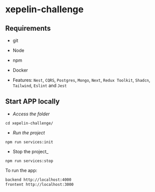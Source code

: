 # xepelin-challenge

## Requirements
- git
- Node
- npm
- Docker

- Features:
`Nest`, `CQRS`, `Postgres`, `Mongo`, `Next`,
`Redux Toolkit`, `Shadcn`, `Tailwind`, `Eslint` and `Jest`


## Start APP locally

- _Access the folder_

```
cd xepelin-challenge/

```

- _Run the project_

```
npm run services:init
```

- Stop the project_

```
npm run services:stop
```
To run the app:
```bash
backend http://localhost:4000
frontent http://localhost:3000
```


